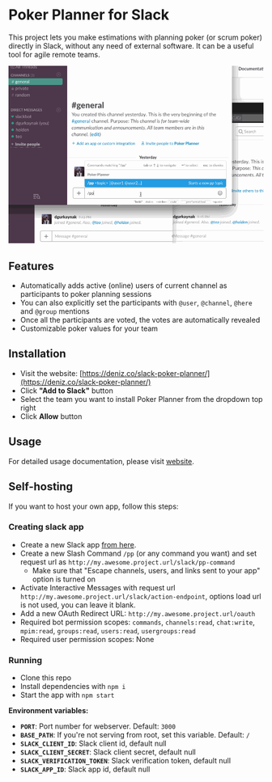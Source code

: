 # Poker Planner for Slack

This project lets you make estimations with planning poker (or scrum poker) directly in Slack, without any need of external software.
It can be a useful tool for agile remote teams.

[![Demonstration](./demo.gif)](https://deniz.co/slack-poker-planner/)

## Features

- Automatically adds active (online) users of current channel as participants
to poker planning sessions
- You can also explicitly set the participants with `@user`, `@channel`, `@here` and `@group` mentions
- Once all the participants are voted, the votes are automatically revealed
- Customizable poker values for your team

## Installation

- Visit the website: [https://deniz.co/slack-poker-planner/](https://deniz.co/slack-poker-planner/)
- Click **"Add to Slack"** button
- Select the team you want to install Poker Planner from the dropdown top right
- Click **Allow** button

## Usage

For detailed usage documentation, please visit [website](https://deniz.co/slack-poker-planner/#usage).

## Self-hosting

If you want to host your own app, follow this steps:

### Creating slack app

- Create a new Slack app [from here](https://api.slack.com/apps).
- Create a new Slash Command `/pp` (or any command you want) and set request url as `http://my.awesome.project.url/slack/pp-command`
    - Make sure that "Escape channels, users, and links sent to your app" option is turned on
- Activate Interactive Messages with request url `http://my.awesome.project.url/slack/action-endpoint`, options load url is not used, you can leave it blank.
- Add a new OAuth Redirect URL: `http://my.awesome.project.url/oauth`
- Required bot permission scopes: `commands`, `channels:read`, `chat:write`, `mpim:read`, `groups:read`, `users:read`, `usergroups:read`
- Required user permission scopes: None


### Running

- Clone this repo
- Install dependencies with `npm i`
- Start the app with `npm start`

**Environment variables:**
- **`PORT`**: Port number for webserver. Default: `3000`
- **`BASE_PATH`**: If you're not serving from root, set this variable. Default: `/`
- **`SLACK_CLIENT_ID`**: Slack client id, default null
- **`SLACK_CLIENT_SECRET`**: Slack client secret, default null
- **`SLACK_VERIFICATION_TOKEN`**: Slack verification token, default null
- **`SLACK_APP_ID`**: Slack app id, default null
